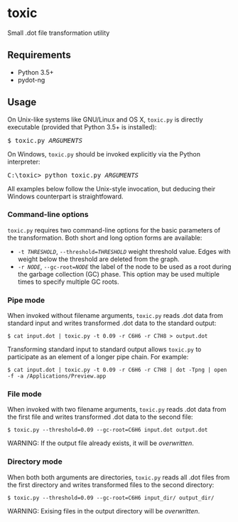 # toxic
Small .dot file transformation utility

## Requirements
- Python 3.5+
- pydot-ng

## Usage

On Unix-like systems like GNU/Linux and OS X, `toxic.py` is directly executable
(provided that Python 3.5+ is installed):

<pre>
$ toxic.py <em>ARGUMENTS</em>
</pre>

On Windows, `toxic.py` should be invoked explicitly via the Python interpreter:

<pre>
C:\toxic> python toxic.py <em>ARGUMENTS</em>
</pre>

All examples below follow the Unix-style invocation, but deducing their Windows
counterpart is straightfoward.

### Command-line options

`toxic.py` requires two command-line options for the basic parameters of the
transformation.  Both short and long option forms are available:

- <code>-t *THRESHOLD*</code>, <code>--threshold=*THRESHOLD*</code> weight
  threshold value.  Edges with weight below the threshold are deleted from the
  graph.
- <code>-r *NODE*</code>, <code>--gc-root=*NODE*</code> the label of the node to
  be used as a root during the garbage collection (GC) phase.  This option may
  be used multiple times to specify multiple GC roots.

### Pipe mode

When invoked without filename arguments, `toxic.py` reads .dot data from
standard input and writes transformed .dot data to the standard output:

```
$ cat input.dot | toxic.py -t 0.09 -r C6H6 -r C7H8 > output.dot
```

Transforming standard input to standard output allows `toxic.py` to participate
as an element of a longer pipe chain.  For example:

```
$ cat input.dot | toxic.py -t 0.09 -r C6H6 -r C7H8 | dot -Tpng | open -f -a /Applications/Preview.app
```

### File mode

When invoked with two filename arguments, `toxic.py` reads .dot data from the
first file and writes transformed .dot data to the second file:

```
$ toxic.py --threshold=0.09 --gc-root=C6H6 input.dot output.dot
```

WARNING: If the output file already exists, it will be *overwritten*.


### Directory mode

When both both arguments are directories, `toxic.py` reads all .dot files from
the first directory and writes transformed files to the second directory:

```
$ toxic.py --threshold=0.09 --gc-root=C6H6 input_dir/ output_dir/
```

WARNING: Exising files in the output directory will be *overwritten*.
